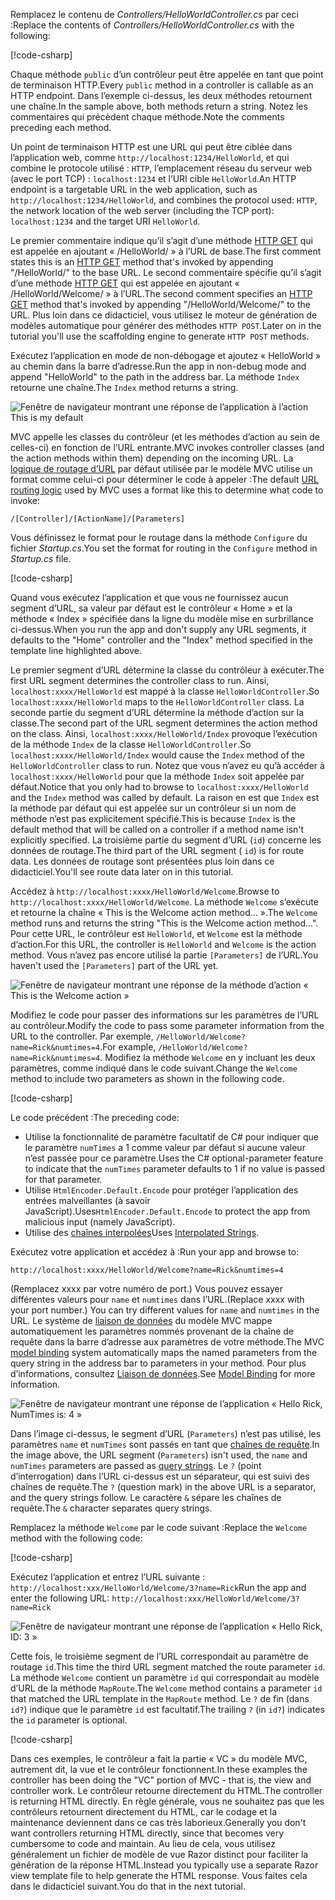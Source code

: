 <span data-ttu-id="cfbdf-101">Remplacez le contenu de *Controllers/HelloWorldController.cs* par ceci :</span><span class="sxs-lookup"><span data-stu-id="cfbdf-101">Replace the contents of *Controllers/HelloWorldController.cs* with the following:</span></span>

[!code-csharp[](../../tutorials/first-mvc-app/start-mvc/sample/MvcMovie/Controllers/HelloWorldController.cs?name=snippet_1)]

<span data-ttu-id="cfbdf-102">Chaque méthode `public` d’un contrôleur peut être appelée en tant que point de terminaison HTTP.</span><span class="sxs-lookup"><span data-stu-id="cfbdf-102">Every `public` method in a controller is callable as an HTTP endpoint.</span></span> <span data-ttu-id="cfbdf-103">Dans l’exemple ci-dessus, les deux méthodes retournent une chaîne.</span><span class="sxs-lookup"><span data-stu-id="cfbdf-103">In the sample above, both methods return a string.</span></span>  <span data-ttu-id="cfbdf-104">Notez les commentaires qui précèdent chaque méthode.</span><span class="sxs-lookup"><span data-stu-id="cfbdf-104">Note the comments preceding each method.</span></span>

<span data-ttu-id="cfbdf-105">Un point de terminaison HTTP est une URL qui peut être ciblée dans l’application web, comme `http://localhost:1234/HelloWorld`, et qui combine le protocole utilisé : `HTTP`, l’emplacement réseau du serveur web (avec le port TCP) : `localhost:1234` et l’URI cible `HelloWorld`.</span><span class="sxs-lookup"><span data-stu-id="cfbdf-105">An HTTP endpoint is a targetable URL in the web application, such as `http://localhost:1234/HelloWorld`, and combines the protocol used: `HTTP`, the network location of the web server (including the TCP port): `localhost:1234` and the target URI `HelloWorld`.</span></span>

<span data-ttu-id="cfbdf-106">Le premier commentaire indique qu’il s’agit d’une méthode [HTTP GET](https://www.w3schools.com/tags/ref_httpmethods.asp) qui est appelée en ajoutant « /HelloWorld/ » à l’URL de base.</span><span class="sxs-lookup"><span data-stu-id="cfbdf-106">The first comment states this is an [HTTP GET](https://www.w3schools.com/tags/ref_httpmethods.asp) method that's invoked by appending "/HelloWorld/" to the base URL.</span></span> <span data-ttu-id="cfbdf-107">Le second commentaire spécifie qu’il s’agit d’une méthode [HTTP GET](http://www.w3.org/Protocols/rfc2616/rfc2616-sec9.html) qui est appelée en ajoutant « /HelloWorld/Welcome/ » à l’URL.</span><span class="sxs-lookup"><span data-stu-id="cfbdf-107">The second comment specifies an [HTTP GET](http://www.w3.org/Protocols/rfc2616/rfc2616-sec9.html) method that's invoked by appending "/HelloWorld/Welcome/" to the URL.</span></span> <span data-ttu-id="cfbdf-108">Plus loin dans ce didacticiel, vous utilisez le moteur de génération de modèles automatique pour générer des méthodes `HTTP POST`.</span><span class="sxs-lookup"><span data-stu-id="cfbdf-108">Later on in the tutorial you'll use the scaffolding engine to generate `HTTP POST` methods.</span></span>

<span data-ttu-id="cfbdf-109">Exécutez l’application en mode de non-débogage et ajoutez « HelloWorld » au chemin dans la barre d’adresse.</span><span class="sxs-lookup"><span data-stu-id="cfbdf-109">Run the app in non-debug mode and append "HelloWorld" to the path in the address bar.</span></span> <span data-ttu-id="cfbdf-110">La méthode `Index` retourne une chaîne.</span><span class="sxs-lookup"><span data-stu-id="cfbdf-110">The `Index` method returns a string.</span></span>

![Fenêtre de navigateur montrant une réponse de l’application à l’action This is my default](../../tutorials/first-mvc-app/adding-controller/_static/hell1.png)

<span data-ttu-id="cfbdf-112">MVC appelle les classes du contrôleur (et les méthodes d’action au sein de celles-ci) en fonction de l’URL entrante.</span><span class="sxs-lookup"><span data-stu-id="cfbdf-112">MVC invokes controller classes (and the action methods within them) depending on the incoming URL.</span></span> <span data-ttu-id="cfbdf-113">La [logique de routage d’URL](xref:mvc/controllers/routing) par défaut utilisée par le modèle MVC utilise un format comme celui-ci pour déterminer le code à appeler :</span><span class="sxs-lookup"><span data-stu-id="cfbdf-113">The default [URL routing logic](xref:mvc/controllers/routing) used by MVC uses a format like this to determine what code to invoke:</span></span>

`/[Controller]/[ActionName]/[Parameters]`

<span data-ttu-id="cfbdf-114">Vous définissez le format pour le routage dans la méthode `Configure` du fichier *Startup.cs*.</span><span class="sxs-lookup"><span data-stu-id="cfbdf-114">You set the format for routing in the `Configure` method in *Startup.cs* file.</span></span>

[!code-csharp[](../../tutorials/first-mvc-app/start-mvc/sample/MvcMovie/Startup.cs?name=snippet_1&highlight=5)]

<span data-ttu-id="cfbdf-115">Quand vous exécutez l’application et que vous ne fournissez aucun segment d’URL, sa valeur par défaut est le contrôleur « Home » et la méthode « Index » spécifiée dans la ligne du modèle mise en surbrillance ci-dessus.</span><span class="sxs-lookup"><span data-stu-id="cfbdf-115">When you run the app and don't supply any URL segments, it defaults to the "Home" controller and the "Index" method specified in the template line highlighted above.</span></span>

<span data-ttu-id="cfbdf-116">Le premier segment d’URL détermine la classe du contrôleur à exécuter.</span><span class="sxs-lookup"><span data-stu-id="cfbdf-116">The first URL segment determines the controller class to run.</span></span> <span data-ttu-id="cfbdf-117">Ainsi, `localhost:xxxx/HelloWorld` est mappé à la classe `HelloWorldController`.</span><span class="sxs-lookup"><span data-stu-id="cfbdf-117">So `localhost:xxxx/HelloWorld` maps to the `HelloWorldController` class.</span></span> <span data-ttu-id="cfbdf-118">La seconde partie du segment d’URL détermine la méthode d’action sur la classe.</span><span class="sxs-lookup"><span data-stu-id="cfbdf-118">The second part of the URL segment determines the action method on the class.</span></span> <span data-ttu-id="cfbdf-119">Ainsi, `localhost:xxxx/HelloWorld/Index` provoque l’exécution de la méthode `Index` de la classe `HelloWorldController`.</span><span class="sxs-lookup"><span data-stu-id="cfbdf-119">So `localhost:xxxx/HelloWorld/Index` would cause the `Index` method of the `HelloWorldController` class to run.</span></span> <span data-ttu-id="cfbdf-120">Notez que vous n’avez eu qu’à accéder à `localhost:xxxx/HelloWorld` pour que la méthode `Index` soit appelée par défaut.</span><span class="sxs-lookup"><span data-stu-id="cfbdf-120">Notice that you only had to browse to `localhost:xxxx/HelloWorld` and the `Index` method was called by default.</span></span> <span data-ttu-id="cfbdf-121">La raison en est que `Index` est la méthode par défaut qui est appelée sur un contrôleur si un nom de méthode n’est pas explicitement spécifié.</span><span class="sxs-lookup"><span data-stu-id="cfbdf-121">This is because `Index` is the default method that will be called on a controller if a method name isn't explicitly specified.</span></span> <span data-ttu-id="cfbdf-122">La troisième partie du segment d’URL (`id`) concerne les données de routage.</span><span class="sxs-lookup"><span data-stu-id="cfbdf-122">The third part of the URL segment ( `id`) is for route data.</span></span> <span data-ttu-id="cfbdf-123">Les données de routage sont présentées plus loin dans ce didacticiel.</span><span class="sxs-lookup"><span data-stu-id="cfbdf-123">You'll see route data later on in this tutorial.</span></span>

<span data-ttu-id="cfbdf-124">Accédez à `http://localhost:xxxx/HelloWorld/Welcome`.</span><span class="sxs-lookup"><span data-stu-id="cfbdf-124">Browse to `http://localhost:xxxx/HelloWorld/Welcome`.</span></span> <span data-ttu-id="cfbdf-125">La méthode `Welcome` s’exécute et retourne la chaîne « This is the Welcome action method... ».</span><span class="sxs-lookup"><span data-stu-id="cfbdf-125">The `Welcome` method runs and returns the string "This is the Welcome action method...".</span></span> <span data-ttu-id="cfbdf-126">Pour cette URL, le contrôleur est `HelloWorld`, et `Welcome` est la méthode d’action.</span><span class="sxs-lookup"><span data-stu-id="cfbdf-126">For this URL, the controller is `HelloWorld` and `Welcome` is the action method.</span></span> <span data-ttu-id="cfbdf-127">Vous n’avez pas encore utilisé la partie `[Parameters]` de l’URL.</span><span class="sxs-lookup"><span data-stu-id="cfbdf-127">You haven't used the `[Parameters]` part of the URL yet.</span></span>

![Fenêtre de navigateur montrant une réponse de la méthode d’action « This is the Welcome action »](../../tutorials/first-mvc-app/adding-controller/_static/welcome.png)

<span data-ttu-id="cfbdf-129">Modifiez le code pour passer des informations sur les paramètres de l’URL au contrôleur.</span><span class="sxs-lookup"><span data-stu-id="cfbdf-129">Modify the code to pass some parameter information from the URL to the controller.</span></span> <span data-ttu-id="cfbdf-130">Par exemple, `/HelloWorld/Welcome?name=Rick&numtimes=4`.</span><span class="sxs-lookup"><span data-stu-id="cfbdf-130">For example, `/HelloWorld/Welcome?name=Rick&numtimes=4`.</span></span> <span data-ttu-id="cfbdf-131">Modifiez la méthode `Welcome` en y incluant les deux paramètres, comme indiqué dans le code suivant.</span><span class="sxs-lookup"><span data-stu-id="cfbdf-131">Change the `Welcome` method to include two parameters as shown in the following code.</span></span> 

[!code-csharp[](../../tutorials/first-mvc-app/start-mvc/sample/MvcMovie/Controllers/HelloWorldController.cs?name=snippet_2)]

<span data-ttu-id="cfbdf-132">Le code précédent :</span><span class="sxs-lookup"><span data-stu-id="cfbdf-132">The preceding code:</span></span>

* <span data-ttu-id="cfbdf-133">Utilise la fonctionnalité de paramètre facultatif de C# pour indiquer que le paramètre `numTimes` a 1 comme valeur par défaut si aucune valeur n’est passée pour ce paramètre.</span><span class="sxs-lookup"><span data-stu-id="cfbdf-133">Uses the C# optional-parameter feature to indicate that the `numTimes` parameter defaults to 1 if no value is passed for that parameter.</span></span>
* <span data-ttu-id="cfbdf-134">Utilise `HtmlEncoder.Default.Encode` pour protéger l’application des entrées malveillantes (à savoir JavaScript).</span><span class="sxs-lookup"><span data-stu-id="cfbdf-134">Uses`HtmlEncoder.Default.Encode` to protect the app from malicious input (namely JavaScript).</span></span> 
* <span data-ttu-id="cfbdf-135">Utilise des [chaînes interpolées](/dotnet/articles/csharp/language-reference/keywords/interpolated-strings)</span><span class="sxs-lookup"><span data-stu-id="cfbdf-135">Uses [Interpolated Strings](/dotnet/articles/csharp/language-reference/keywords/interpolated-strings).</span></span>

<span data-ttu-id="cfbdf-136">Exécutez votre application et accédez à :</span><span class="sxs-lookup"><span data-stu-id="cfbdf-136">Run your app and browse to:</span></span>

   `http://localhost:xxxx/HelloWorld/Welcome?name=Rick&numtimes=4`

<span data-ttu-id="cfbdf-137">(Remplacez xxxx par votre numéro de port.) Vous pouvez essayer différentes valeurs pour `name` et `numtimes` dans l’URL.</span><span class="sxs-lookup"><span data-stu-id="cfbdf-137">(Replace xxxx with your port number.) You can try different values for `name` and `numtimes` in  the URL.</span></span> <span data-ttu-id="cfbdf-138">Le système de [liaison de données](xref:mvc/models/model-binding) du modèle MVC mappe automatiquement les paramètres nommés provenant de la chaîne de requête dans la barre d’adresse aux paramètres de votre méthode.</span><span class="sxs-lookup"><span data-stu-id="cfbdf-138">The MVC [model binding](xref:mvc/models/model-binding) system automatically maps the named parameters from  the query string in the address bar to parameters in your method.</span></span> <span data-ttu-id="cfbdf-139">Pour plus d’informations, consultez [Liaison de données](xref:mvc/models/model-binding).</span><span class="sxs-lookup"><span data-stu-id="cfbdf-139">See [Model Binding](xref:mvc/models/model-binding) for more information.</span></span>

![Fenêtre de navigateur montrant une réponse de l’application « Hello Rick, NumTimes is: 4 »](../../tutorials/first-mvc-app/adding-controller/_static/rick4.png)

<span data-ttu-id="cfbdf-141">Dans l’image ci-dessus, le segment d’URL (`Parameters`) n’est pas utilisé, les paramètres `name` et `numTimes` sont passés en tant que [chaînes de requête](https://wikipedia.org/wiki/Query_string).</span><span class="sxs-lookup"><span data-stu-id="cfbdf-141">In the image above, the URL segment (`Parameters`) isn't used, the `name` and `numTimes` parameters are passed as [query strings](https://wikipedia.org/wiki/Query_string).</span></span> <span data-ttu-id="cfbdf-142">Le `?` (point d’interrogation) dans l’URL ci-dessus est un séparateur, qui est suivi des chaînes de requête.</span><span class="sxs-lookup"><span data-stu-id="cfbdf-142">The `?` (question mark) in the above URL is a separator, and the query strings follow.</span></span> <span data-ttu-id="cfbdf-143">Le caractère `&` sépare les chaînes de requête.</span><span class="sxs-lookup"><span data-stu-id="cfbdf-143">The `&` character separates query strings.</span></span>

<span data-ttu-id="cfbdf-144">Remplacez la méthode `Welcome` par le code suivant :</span><span class="sxs-lookup"><span data-stu-id="cfbdf-144">Replace the `Welcome` method with the following code:</span></span>

[!code-csharp[](../../tutorials/first-mvc-app/start-mvc/sample/MvcMovie/Controllers/HelloWorldController.cs?name=snippet_3)]

<span data-ttu-id="cfbdf-145">Exécutez l’application et entrez l’URL suivante : `http://localhost:xxx/HelloWorld/Welcome/3?name=Rick`</span><span class="sxs-lookup"><span data-stu-id="cfbdf-145">Run the app and enter the following URL:  `http://localhost:xxx/HelloWorld/Welcome/3?name=Rick`</span></span>

![Fenêtre de navigateur montrant une réponse de l’application « Hello Rick, ID: 3 »](../../tutorials/first-mvc-app/adding-controller/_static/rick_routedata.png)

<span data-ttu-id="cfbdf-147">Cette fois, le troisième segment de l’URL correspondait au paramètre de routage `id`.</span><span class="sxs-lookup"><span data-stu-id="cfbdf-147">This time the third URL segment  matched the route parameter `id`.</span></span> <span data-ttu-id="cfbdf-148">La méthode `Welcome` contient un paramètre `id` qui correspondait au modèle d’URL de la méthode `MapRoute`.</span><span class="sxs-lookup"><span data-stu-id="cfbdf-148">The `Welcome`  method contains a parameter  `id` that matched the URL template in the `MapRoute` method.</span></span> <span data-ttu-id="cfbdf-149">Le `?` de fin (dans `id?`) indique que le paramètre `id` est facultatif.</span><span class="sxs-lookup"><span data-stu-id="cfbdf-149">The trailing `?`  (in `id?`) indicates the `id` parameter is optional.</span></span>

[!code-csharp[](../../tutorials/first-mvc-app/start-mvc/sample/MvcMovie/Startup.cs?name=snippet_1&highlight=5)]

<span data-ttu-id="cfbdf-150">Dans ces exemples, le contrôleur a fait la partie « VC » du modèle MVC, autrement dit, la vue et le contrôleur fonctionnent.</span><span class="sxs-lookup"><span data-stu-id="cfbdf-150">In these examples the controller has been doing the "VC" portion  of MVC - that is, the view and controller work.</span></span> <span data-ttu-id="cfbdf-151">Le contrôleur retourne directement du HTML.</span><span class="sxs-lookup"><span data-stu-id="cfbdf-151">The controller is returning HTML  directly.</span></span> <span data-ttu-id="cfbdf-152">En règle générale, vous ne souhaitez pas que les contrôleurs retournent directement du HTML, car le codage et la maintenance deviennent dans ce cas très laborieux.</span><span class="sxs-lookup"><span data-stu-id="cfbdf-152">Generally you don't want controllers returning HTML directly, since  that becomes very cumbersome to code and maintain.</span></span> <span data-ttu-id="cfbdf-153">Au lieu de cela, vous utilisez généralement un fichier de modèle de vue Razor distinct pour faciliter la génération de la réponse HTML.</span><span class="sxs-lookup"><span data-stu-id="cfbdf-153">Instead you typically use a separate Razor view template file to help generate the HTML response.</span></span> <span data-ttu-id="cfbdf-154">Vous faites cela dans le didacticiel suivant.</span><span class="sxs-lookup"><span data-stu-id="cfbdf-154">You do that in the next tutorial.</span></span>
